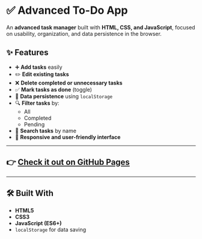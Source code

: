 # ✅ Advanced To-Do App

An **advanced task manager** built with **HTML, CSS, and JavaScript**, focused on usability, organization, and data persistence in the browser.

## ✨ Features

-   ➕ **Add tasks** easily
-   ✏️ **Edit existing tasks**
-   ❌ **Delete completed or unnecessary tasks**
-   ✅ **Mark tasks as done** (toggle)
-   💾 **Data persistence** using `localStorage`
-   🔍 **Filter tasks** by:
    -   All
    -   Completed
    -   Pending
-   🔎 **Search tasks** by name
-   🎨 **Responsive and user-friendly interface**

---

## 👉 [Check it out on GitHub Pages](https://lincolnsadler.github.io/todo-avancado/)

---

## 🛠️ Built With

-   **HTML5**
-   **CSS3**
-   **JavaScript (ES6+)**
-   `localStorage` for data saving
